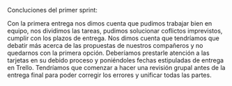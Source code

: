 Concluciones del primer sprint:

Con la primera entrega nos dimos cuenta que pudimos trabajar bien en equipo, nos dividimos las tareas, pudimos solucionar coflictos imprevistos, cumplir con los plazos de entrega. Nos dimos cuenta que tendríamos que debatir más acerca de las propuestas de nuestros compañeros y no quedarnos con la primera opción. Deberíamos prestarle atención a las tarjetas en su debido proceso y poniéndoles fechas estipuladas de entrega en Trello. Tendríamos que comenzar a hacer una revisión grupal antes de la entrega final para poder corregir los errores y unificar todas las partes.
